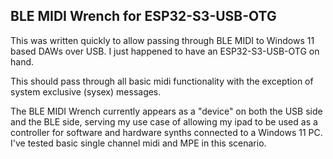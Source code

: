 ## BLE MIDI Wrench for ESP32-S3-USB-OTG

This was written quickly to allow passing through BLE MIDI to Windows 11 based DAWs over USB. I just happened to have an ESP32-S3-USB-OTG on hand.

This should pass through all basic midi functionality with the exception of system exclusive (sysex) messages.

The BLE MIDI Wrench currently appears as a "device" on both the USB side and the BLE side, serving my use case of allowing my ipad to be used as a controller for software and hardware synths connected to a Windows 11 PC. I've tested basic single channel midi and MPE in this scenario.
